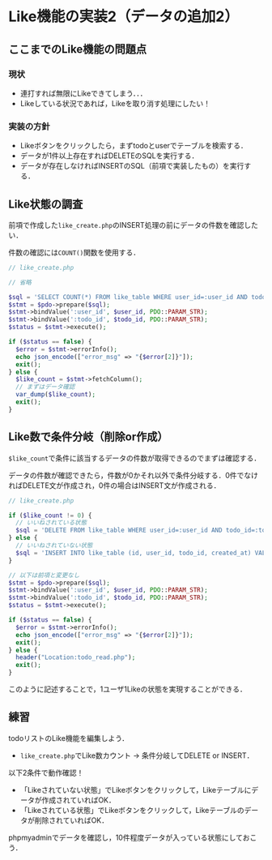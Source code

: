 # Like機能の実装2（データの追加2）

## ここまでのLike機能の問題点

### 現状

- 連打すれば無限にLikeできてしまう．．．
- Likeしている状況であれば，Likeを取り消す処理にしたい！

### 実装の方針

- Likeボタンをクリックしたら，まずtodoとuserでテーブルを検索する．
- データが1件以上存在すればDELETEのSQLを実行する．
- データが存在しなければINSERTのSQL（前項で実装したもの）を実行する．


## Like状態の調査

前項で作成した`like_create.php`のINSERT処理の前にデータの件数を確認したい．

件数の確認には`COUNT()`関数を使用する．

```php
// like_create.php

// 省略

$sql = 'SELECT COUNT(*) FROM like_table WHERE user_id=:user_id AND todo_id=:todo_id';
$stmt = $pdo->prepare($sql);
$stmt->bindValue(':user_id', $user_id, PDO::PARAM_STR);
$stmt->bindValue(':todo_id', $todo_id, PDO::PARAM_STR);
$status = $stmt->execute();

if ($status == false) {
  $error = $stmt->errorInfo();
  echo json_encode(["error_msg" => "{$error[2]}"]);
  exit();
} else {
  $like_count = $stmt->fetchColumn();
  // まずはデータ確認
  var_dump($like_count);
  exit();
}

```

## Like数で条件分岐（削除or作成）

`$like_count`で条件に該当するデータの件数が取得できるのでまずは確認する．

データの件数が確認できたら，件数が0かそれ以外で条件分岐する．0件でなければDELETE文が作成され，0件の場合はINSERT文が作成される．

```php
// like_create.php

if ($like_count != 0) {
  // いいねされている状態
  $sql = 'DELETE FROM like_table WHERE user_id=:user_id AND todo_id=:todo_id';
} else {
  // いいねされていない状態
  $sql = 'INSERT INTO like_table (id, user_id, todo_id, created_at) VALUES (NULL, :user_id, :todo_id, sysdate())';
}

// 以下は前項と変更なし
$stmt = $pdo->prepare($sql);
$stmt->bindValue(':user_id', $user_id, PDO::PARAM_STR);
$stmt->bindValue(':todo_id', $todo_id, PDO::PARAM_STR);
$status = $stmt->execute();

if ($status == false) {
  $error = $stmt->errorInfo();
  echo json_encode(["error_msg" => "{$error[2]}"]);
  exit();
} else {
  header("Location:todo_read.php");
  exit();
}

```

このように記述することで，1ユーザ1Likeの状態を実現することができる．


## 練習

todoリストのLike機能を編集しよう．

- `like_create.php`でLike数カウント -> 条件分岐してDELETE or INSERT．

以下2条件で動作確認！

- 「Likeされていない状態」でLikeボタンをクリックして，Likeテーブルにデータが作成されていればOK．
- 「Likeされている状態」でLikeボタンをクリックして，Likeテーブルのデータが削除されていればOK．

phpmyadminでデータを確認し，10件程度データが入っている状態にしておこう．
